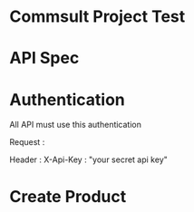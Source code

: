 # Commsult Project Test
# API Spec
# Authentication

All API must use this authentication

Request :

Header :
X-Api-Key : "your secret api key"

# Create Product
